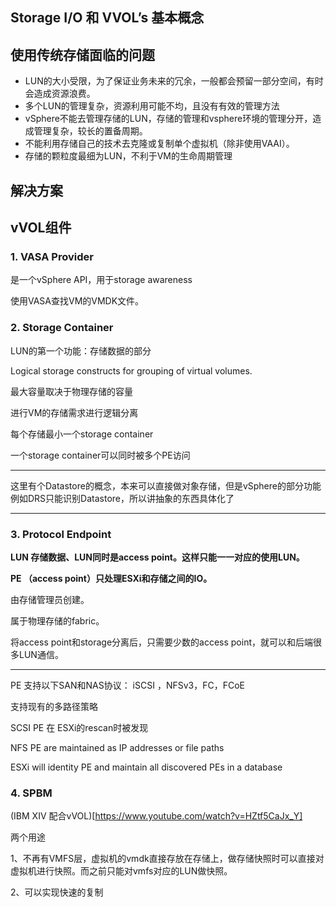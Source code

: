 ## Storage I/O 和 VVOL’s 基本概念



## 使用传统存储面临的问题

- LUN的大小受限，为了保证业务未来的冗余，一般都会预留一部分空间，有时会造成资源浪费。
- 多个LUN的管理复杂，资源利用可能不均，且没有有效的管理方法
- vSphere不能去管理存储的LUN，存储的管理和vsphere环境的管理分开，造成管理复杂，较长的置备周期。
- 不能利用存储自己的技术去克隆或复制单个虚拟机（除非使用VAAI）。
- 存储的颗粒度最细为LUN，不利于VM的生命周期管理




## 解决方案






## vVOL组件

### 1. VASA Provider

是一个vSphere API，用于storage awareness

使用VASA查找VM的VMDK文件。





### 2. Storage Container

LUN的第一个功能：存储数据的部分

Logical storage constructs for grouping of virtual volumes.

最大容量取决于物理存储的容量

进行VM的存储需求进行逻辑分离

每个存储最小一个storage container

一个storage container可以同时被多个PE访问

---

这里有个Datastore的概念，本来可以直接做对象存储，但是vSphere的部分功能例如DRS只能识别Datastore，所以讲抽象的东西具体化了

---

### 3. Protocol Endpoint

**LUN 存储数据、LUN同时是access point。这样只能一一对应的使用LUN。**

**PE （access point）只处理ESXi和存储之间的IO。**

由存储管理员创建。

属于物理存储的fabric。

将access point和storage分离后，只需要少数的access point，就可以和后端很多LUN通信。

---

PE 支持以下SAN和NAS协议： iSCSI ，NFSv3，FC，FCoE

支持现有的多路径策略

SCSI PE 在 ESXi的rescan时被发现

NFS PE are maintained as IP addresses or file paths

ESXi will identity PE and maintain all discovered PEs in a database

 



### 4. SPBM



(IBM XIV 配合vVOL)[https://www.youtube.com/watch?v=HZtf5CaJx_Y]

两个用途

1、不再有VMFS层，虚拟机的vmdk直接存放在存储上，做存储快照时可以直接对虚拟机进行快照。而之前只能对vmfs对应的LUN做快照。

2、可以实现快速的复制



